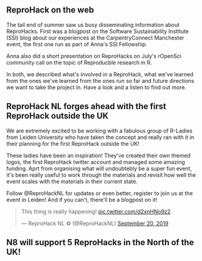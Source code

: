 
## ReproHack on the web

The tail end of summer saw us busy disseminating information about ReproHacks. First was a blogpost on the Software Sustainability Institute (SSI) blog about our experiences at the CarpentryConnect Manchester event, the first one run as part of Anna's SSI Fellowship.

Anna also did a short presentation on ReproHacks on July's rOpenSci community call on the topic of Reproducble research in R.

In both, we described what's involved in a ReproHack, what we've learned from the ones we've learned from the ones run so far and future directions we want to take the project in. Have a look and a listen  to find out more.

## ReproHack NL forges ahead with the first ReproHack outside the UK 

We are extremely excited to be working with a fabulous group of R-Ladies from Leiden University who have taken the concept and really ran with it in their planning for the first ReproHack outside the UK!

These ladies have been an inspiration! They've created their own themed logos, the first ReproHack twitter account and managed some amazing funding. Aprt from organising what will undoubtebly be a super fun event, it's been really useful to work through the materials and revisit how well the event scales with the materials in their current state.  

Follow @ReproHackNL for updates or even better, register to join us at the event in Leiden! And if you can't, there'll be a blogpost on it!

<blockquote class="twitter-tweet"><p lang="en" dir="ltr">This thing is really happening! <a href="https://t.co/d2xnHNo9z2">pic.twitter.com/d2xnHNo9z2</a></p>&mdash; ReproHack NL ♻️ (@ReproHackNL) <a href="https://twitter.com/ReproHackNL/status/1174998682879631360?ref_src=twsrc%5Etfw">September 20, 2019</a></blockquote> <script async src="https://platform.twitter.com/widgets.js" charset="utf-8"></script>



## N8 will support 5 ReproHacks in the North of the UK!

